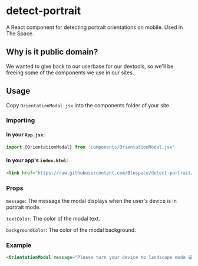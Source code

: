 # detect-portrait
A React component for detecting portrait orientations on mobile. Used in The Space.
## Why is it public domain?
We wanted to give back to our userbase for our devtools, so we'll be freeing some of the components we use in our sites.
## Usage 
Copy `OrientationModal.jsx` into the components folder of your site. 
### Importing
#### In your `App.jsx`:
```jsx
import {OrientationModal} from 'components/OrientationModal.jsx'
```
#### In your app's `index.html`:
```html
<link href="https://raw.githubusercontent.com/Bluspace/detect-portrait/main/OrientationModal.css" rel="stylesheet" type="text/css">
```

### Props
`message`: The message the modal displays when the user's device is in portrait mode.

`textColor`: The color of the modal text.

`backgroundColor`: The color of the modal background.
### Example
```html
<OrientationModal message="Please turn your device to landscape mode 😁" textColor="black" backgroundColor="white"/>
```
